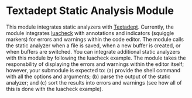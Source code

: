 # Textadept Static Analysis Module
This module integrates static analyzers with [Textadept](https://github.com/orbitalquark/textadept). Currently, the module integrates [luacheck](https://github.com/mpeterv/luacheck) with annotations and indicators (squiggle markers) for errors and warnings within the code editor. The module calls the static analyzer when a file is saved, when a new buffer is created, or when buffers are switched. You can integrate additional static analyzers with this module by following the luacheck example. The module takes the responsbility of displaying the errors and warnings within the editor itself; however, your submodule is expected to: (a) provide the shell command with all the options and arguments; (b) parse the output of the static analyzer; and (c) sort the results into errors and warnings (see how all of this is done with the luacheck example).
